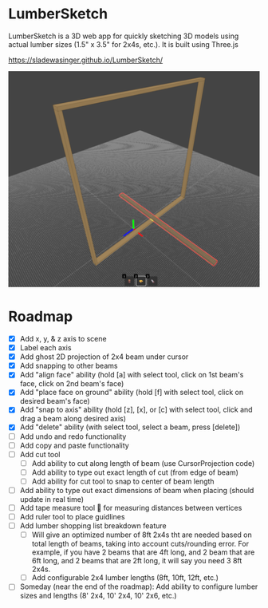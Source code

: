 # LumberSketch
LumberSketch is a 3D web app for quickly sketching 3D models using actual lumber sizes (1.5" x 3.5" for 2x4s, etc.). It is built using Three.js

https://sladewasinger.github.io/LumberSketch/

<img src="readme_screenshot.png" alt="LumberSketch Screenshot" width="600"/>

# Roadmap
- [x] Add x, y, & z axis to scene
- [x] Label each axis
- [x] Add ghost 2D projection of 2x4 beam under cursor
- [x] Add snapping to other beams
- [x] Add "align face" ability (hold [a] with select tool, click on 1st beam's face, click on 2nd beam's face)
- [x] Add "place face on ground" ability (hold [f] with select tool, click on desired beam's face)
- [x] Add "snap to axis" ability (hold [z], [x], or [c] with select tool, click and drag a beam along desired axis)
- [x] Add "delete" ability (with select tool, select a beam, press [delete])
- [ ] Add undo and redo functionality
- [ ] Add copy and paste functionality
- [ ] Add cut tool
    - [ ] Add ability to cut along length of beam (use CursorProjection code)
    - [ ] Add ability to type out exact length of cut (from edge of beam)
    - [ ] Add ability for cut tool to snap to center of beam length
- [ ] Add ability to type out exact dimensions of beam when placing (should update in real time)
- [ ] Add tape measure tool 📏 for measuring distances between vertices
- [ ] Add ruler tool to place guidlines
- [ ] Add lumber shopping list breakdown feature
    - [ ] Will give an optimized number of 8ft 2x4s tht are needed based on total length of beams, taking into account cuts/rounding error. For example, if you have 2 beams that are 4ft long, and 2 beam that are 6ft long, and 2 beams that are 2ft long, it will say you need 3 8ft 2x4s.
    - [ ] Add configurable 2x4 lumber lengths (8ft, 10ft, 12ft, etc.)
- [ ] Someday (near the end of the roadmap): Add ability to configure lumber sizes and lengths (8' 2x4, 10' 2x4, 10' 2x6, etc.)
